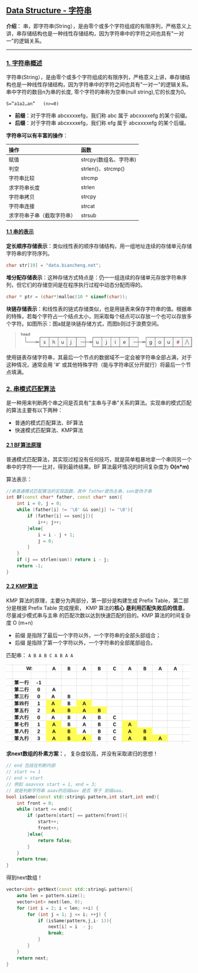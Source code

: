## [Data Structure - 字符串](#)
**介绍**： 串，即字符串(String），是由零个或多个字符组成的有限序列，严格意义上讲，串存储结构也是一种线性存储结构，因为字符串中的字符之间也具有"一对一"的逻辑关系。

----

### [1. 字符串概述](#)
字符串(String），是由零个或多个字符组成的有限序列，严格意义上讲，串存储结构也是一种线性存储结构，因为字符串中的字符之间也具有"一对一"的逻辑关系。
串中字符的数目n为串的长度, 零个字符的串称为空串(null string),它的长度为0。
```
S=”a1a2…an”   (n>=0)
```

* **前缀**：对于字符串 abcxxxxefg，我们称 abc 属于 abcxxxxefg 的某个前缀。
* **后缀**：对于字符串 abcxxxxefg，我们称 efg 属于 abcxxxxefg 的某个后缀。

**字符串可以有丰富的操作**：

|操作| 函数                 |
|:----|:-------------------|
|赋值| strcpy(数组名、字符串)    |
|判空| strlen()、strcmp() |
|字符串比较| strcmp             |
|求字符串长度| strlen             |
|字符串拷贝| strcpy             |
|字符串连接| strcat             |
|求字符串子串（截取字符串）| strsub | 

#### [1.1 串的表示](#)
**定长顺序存储表示**：类似线性表的顺序存储结构，用一组地址连续的存储单元存储字符串的字符序列。  
```cpp
char str[19] = "data.biancheng.net";
```
**堆分配存储表示**：这种存储方式特点是：仍一一组连续的存储单元存放字符串序列，但它们的存储空间是在程序执行过程中动态分配而得的。  
```cpp
char * ptr = (char*)malloc(10 * sizeof(char));
```
**块链存储表示**：和线性表的链式存储类似，也是用链表来保存字符串的值。根据串的特殊，若每个字符占一个结点太小，则采取每个结点可以存放一个也可以存放多个字符。如图所示：图a就是块链存储方式，而图b则过于浪费空间。

> ![1JQ135I-1.gif](../assets/1JQ135I-1.gif)

使用链表存储字符串，其最后一个节点的数据域不一定会被字符串全部占满，对于这种情况，通常会用 '#' 或其他特殊字符（能与字符串区分开就行）将最后一个节点填满。

### [2. 串模式匹配算法](#)
是一种用来判断两个串之间是否具有"主串与子串"关系的算法。实现串的模式匹配的算法主要有以下两种：
* 普通的模式匹配算法、BF算法
* 快速模式匹配算法、KMP算法

#### [2.1 BF算法原理](#)
普通模式匹配算法，其实现过程没有任何技巧，就是简单粗暴地拿一个串同另一个串中的字符一一比对，得到最终结果。BF 算法最坏情况的时间复杂度为 **O(n*m)**

算法表示：
```cpp
//串普通模式匹配算法的实现函数，其中 father是伪主串，son是伪子串
int BF(const char* father, const char* son){
    int i = 0, j = 0;
    while (father[i] != '\0' && son[j] != '\0'){
        if (father[i] == son[j]){
            i++; j++;
        }else{
            i = i - j + 1;
            j = 0;
        }
    }
    if (j == strlen(son)) return i - j;
    return -1;
}
```

#### [2.2 KMP算法](#)
KMP 算法的原理，主要分为两部分，第一部分是构建生成 Prefix Table，第二部分是根据 Prefix Table 完成搜索， KMP 算法的**核心** **是利用匹配失败后的信息**，尽量减少模式串与主串
的匹配次数以达到快速匹配的目的。KMP 算法的时间复杂度 O (m+n)

* 前缀 是指除了最后一个字符以外，一个字符串的全部头部组合；
* 后缀 是指除了第一个字符以外，一个字符串的全部尾部组合。

匹配串： `A B A B C A B A A`

<img src="../assets/13095728_rkst.webp" width="500px" />


**求next数组的朴素方案：**， 复杂度较高，并没有采取递归的思想！

```cpp
// end 包括在判断内部
// start >= 1
// end > start
// 例如 aaavvxx start = 1, end = 3; 
// 就是判断字符串 aaav的后缀aav 是否 等于 前缀aaa。
bool isSame(const std::string& pattern,int start,int end){
    int front = 0;
    while (start <= end){
        if (pattern[start] == pattern[front]){
            start++;
            front++;
        }else{
            return false;
        }
    }
    return true;
}
```
得到next数组！
```cpp
vector<int> getNext(const std::string& pattern){
    auto len = pattern.size();
    vector<int> next(len, 0);
    for (int i = 2; i < len; ++i) {
        for (int j = 1; j <= i; ++j) {
            if (isSame(pattern,j,i- 1)){
                next[i] = i  - j;
                break;
            }
        }
    }
    return next;
}
```